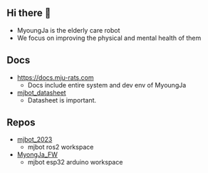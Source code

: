 ## Hi there 👋

- MyoungJa is the elderly care robot
- We focus on improving the physical and mental health of them
## Docs
- https://docs.mju-rats.com
  - Docs include entire system and dev env of MyoungJa
- [mjbot_datasheet](https://github.com/MJU-Capstone-PetRobot/mjbot_datasheet)
  - Datasheet is important.

## Repos
- [mjbot_2023](https://github.com/MJU-Capstone-PetRobot/mjbot_2023)
  - mjbot ros2 workspace
- [MyongJa_FW](https://github.com/MJU-Capstone-PetRobot/MyongJa_FW)
  - mjbot esp32 arduino workspace
